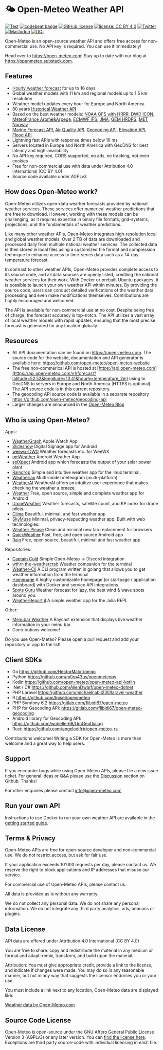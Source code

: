 # 🌤 Open-Meteo Weather API

[![Test](https://github.com/open-meteo/open-meteo/actions/workflows/test.yml/badge.svg?branch=main)](https://github.com/open-meteo/open-meteo/actions/workflows/test.yml) [![codebeat badge](https://codebeat.co/badges/af28fed6-9cbf-41df-96a1-9bba03ae3c53)](https://codebeat.co/projects/github-com-open-meteo-open-meteo-main) [![GitHub license](https://img.shields.io/github/license/open-meteo/open-meteo)](https://github.com/open-meteo/open-meteo/blob/main/LICENSE) [![license: CC BY 4.0](https://img.shields.io/badge/license-CC%20BY%204.0-lightgrey.svg)](https://creativecommons.org/licenses/by/4.0/) [![Twitter](https://img.shields.io/badge/follow-%40open_meteo-1DA1F2?logo=twitter&style=social)](https://twitter.com/open_meteo) [![Mastodon](https://img.shields.io/mastodon/follow/109320332765909743?domain=https%3A%2F%2Ffosstodon.org)](https://fosstodon.org/@openmeteo) [![DOI](https://zenodo.org/badge/DOI/10.5281/zenodo.7970649.svg)](https://doi.org/10.5281/zenodo.7970649)


Open-Meteo is an open-source weather API and offers free access for non-commercial use. No API key is required. You can use it immediately!

Head over to https://open-meteo.com! Stay up to date with our blog at https://openmeteo.substack.com.

## Features
- [Hourly weather forecast](https://open-meteo.com/en/docs) for up to 16 days
- Global weather models with 11 km and regional models up to 1.5 km resolution
- Weather model updates every hour for Europe and North America
- 80 years [Historical Weather API](https://open-meteo.com/en/docs/historical-weather-api)
- Based on the best weather models: [NOAA GFS with HRRR](https://open-meteo.com/en/docs/gfs-api), [DWD ICON](https://open-meteo.com/en/docs/dwd-api), [MeteoFrance Arome&Arpege](https://open-meteo.com/en/docs/meteofrance-api), [ECMWF IFS](https://open-meteo.com/en/docs/ecmwf-api), [JMA](https://open-meteo.com/en/docs/jma-api), [GEM HRDPS](https://open-meteo.com/en/docs/gem-api), [MET Norway](https://open-meteo.com/en/docs/metno-api)
- [Marine Forecast API](https://open-meteo.com/en/docs/marine-weather-api), [Air Quality API](https://open-meteo.com/en/docs/air-quality-api), [Geocoding API](https://open-meteo.com/en/docs/geocoding-api), [Elevation API](https://open-meteo.com/en/docs/elevation-api), [Flood API](https://open-meteo.com/en/docs/flood-api)
- Lightning fast APIs with response times below 10 ms
- Servers located in Europe and North America with GeoDNS for best latency and high-availability
- No API key required, CORS supported, no ads, no tracking, not even cookies
- Free for non-commercial use with data under Attribution 4.0 International (CC BY 4.0)
- Source code available under AGPLv3

## How does Open-Meteo work?
Open-Meteo utilizes open-data weather forecasts provided by national weather services. These services offer numerical weather predictions that are free to download. However, working with these models can be challenging, as it requires expertise in binary file formats, grid-systems, projections, and the fundamentals of weather predictions.

Like many other weather APIs, Open-Meteo integrates high-resolution local and global weather models. Over 2 TB of data are downloaded and processed daily from multiple national weather services. The collected data is then stored in local files using a customized file format and compression technique to enhance access to time-series data such as a 14-day temperature forecast.

In contrast to other weather APIs, Open-Meteo provides complete access to its source code, and all data sources are openly listed, crediting the national weather services for their work. With Docker or prebuilt Ubuntu packages, it is possible to launch your own weather API within minutes. By providing the source code, users can conduct detailed verifications of the weather data processing and even make modifications themselves. Contributions are highly encouraged and welcomed.

The API is available for non-commercial use at no cost. Despite being free of charge, the forecast accuracy is top-notch. The API utilizes a vast array of local weather models with rapid updates, ensuring that the most precise forecast is generated for any location globally.

## Resources
- All API documentation can be found on https://open-meteo.com. The source code for the website, documentation and API generator is available here: https://github.com/open-meteo/open-meteo-website
- The free non-commerical API is hosted at [https://api.open-meteo.com](https://api.open-meteo.com/v1/forecast?latitude=52.52&longitude=13.41&hourly=temperature_2m) using to GeoDNS to servers in Europe and North America (HTTPS is optional). The API source code is in this current repository.
- The geocoding API source code is available in a separate repository https://github.com/open-meteo/geocoding-api
- Larger changes are announced in the [Open-Meteo Blog](https://openmeteo.substack.com)

## Who is using Open-Meteo?
Apps:
- [WeatherGraph](https://weathergraph.app) Apple Watch App
- [Slideshow](https://slideshow.digital/) Digital Signage app for Android
- [weewx-DWD](https://github.com/roe-dl/weewx-DWD) Weather forecasts etc. for WeeWX
- [omWeather](https://github.com/woheller69/omweather) Android Weather App
- [solXpect](https://github.com/woheller69/solxpect) Android app which forecasts the output of your solar power plant
- [Raindrop](https://github.com/metalfoxdev/Raindrop) Simple and intuitive weather app for the linux terminal.
- [Weatherian](https://weatherian.com/) Multi-model meteogram (multi-platform)
- [WeatherAI](https://play.google.com/store/apps/details?id=com.kingfu.weatherai) WeatherAI offers an intuitive user experience that makes checking the weather a breeze.
- [Weather](https://github.com/GustavLindberg99/AndroidWeather) Free, open source, simple and complete weather app for Android
- [DroneWeather](https://play.google.com/store/apps/details?id=xyz.droneweather.app) Weather forecasts, satellite count, and KP index for drone pilots.
- [Clima](https://f-droid.org/packages/co.prestosole.clima/) Beautiful, minimal, and fast weather app
- [SkyMuse](https://github.com/cakephone/skymuse) Minimal, privacy-respecting weather app. Built with web technologies.
- [Weather Please](https://github.com/ggaidelevicius/weather-please/) Clean and minimal new tab replacement for browsers
- [QuickWeather](https://github.com/TylerWilliamson/QuickWeather) Fast, free, and open source Android app
- [Rain](https://github.com/DarkMooNight/Rain) Free, open source, beautiful, minimal and fast weather app

Repositories:
- [Captain Cold](https://github.com/cburton-godaddy/captain-cold) Simple Open-Meteo -> Discord integration
- [wthrr-the-weathercrab](https://github.com/tobealive/wthrr-the-weathercrab) Weather companion for the terminal
- [Weather-Cli](https://github.com/Rayrsn/Weather-Cli) A CLI program written in golang that allows you to get weather information from the terminal
- [Homepage](https://github.com/benphelps/homepage/) A highly customizable homepage (or startpage / application dashboard) with Docker and service API integrations.
- [Spots Guru](https://www.spots.guru) Weather forecast for lazy, the best wind & wave spots around you.
- [WeatherReport.jl](https://github.com/vnegi10/WeatherReport.jl) A simple weather app for the Julia REPL

Other:
- [Menubar Weather](https://www.raycast.com/koinzhang/menubar-weather) A Raycast extension that displays live weather information in your menu bar
- Contributions welcome!

Do you use Open-Meteo? Please open a pull request and add your repository or app to the list!

## Client SDKs
- Go https://github.com/HectorMalot/omgo
- Python https://github.com/m0rp43us/openmeteopy
- Kotlin https://github.com/open-meteo/open-meteo-api-kotlin
- .Net / C# https://github.com/AlienDwarf/open-meteo-dotnet
- PHP Laravel https://github.com/michaelnabil230/laravel-weather
- R https://github.com/tpisel/openmeteo
- PHP Symfony 6.2 https://gitlab.com/flibidi67/open-meteo
- PHP for Geocoding API: https://gitlab.com/flibidi67/open-meteo-geocoding
- Android library for Geocoding API: https://github.com/woheller69/OmGeoDialog
- Rust: https://github.com/angelodlfrtr/open-meteo-rs

Contributions welcome! Writing a SDK for Open-Meteo is more than welcome and a great way to help users.

## Support
If you encounter bugs while using Open-Meteo APIs, please file a new issue ticket. For general ideas or Q&A please use the [Discussion](https://github.com/open-meteo/open-meteo/discussions) section on Github. Thanks!

For other enquiries please contact info@open-meteo.com


## Run your own API
Instructions to use Docker to run your own weather API are available in the [getting started guide](/docs/getting-started.md).



## Terms & Privacy
Open-Meteo APIs are free for open-source developer and non-commercial use. We do not restrict access, but ask for fair use.

If your application exceeds 10'000 requests per day, please contact us. We reserve the right to block applications and IP addresses that misuse our service.

For commercial use of Open-Meteo APIs, please contact us.

All data is provided as is without any warranty.

We do not collect any personal data. We do not share any personal information. We do not integrate any third party analytics, ads, beacons or plugins.

## Data License
API data are offered under Attribution 4.0 International (CC BY 4.0)

You are free to share: copy and redistribute the material in any medium or format and adapt: remix, transform, and build upon the material.

Attribution: You must give appropriate credit, provide a link to the license, and indicate if changes were made. You may do so in any reasonable manner, but not in any way that suggests the licensor endorses you or your use.

You must include a link next to any location, Open-Meteo data are displayed like:

<a href="https://open-meteo.com/">Weather data by Open-Meteo.com</a>


## Source Code License
Open-Meteo is open-source under the GNU Affero General Public License Version 3 (AGPLv3) or any later version. You can [find the license here](LICENSE). Exceptions are third party source-code with individual licensing in each file.
